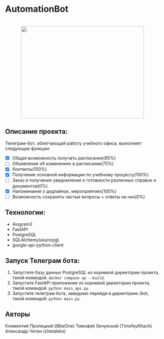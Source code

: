 # AutomationBot
<h1 align="center"><img src="https://tophallclub.ru/wp-content/uploads/d/5/0/d50bc3352ffaa7e92f952871e50c592e.gif" height="300" width="400"/></h1>

## Описание проекта:

Телеграм-бот, облегчающий работу учебного офиса, выполняет следующие функции: 
- [x] Общая возможность получать расписание(95%)
- [ ] Объявление об изменениях в расписании(75%)
- [x] Контакты(100%)
- [x] Получение основной информации по учебному процессу(100%)
- [ ] Заказ и получение уведомления о готовности различных справок и документов(0%)
- [x] Напоминания о дедлайнах, мероприятиях(100%)
- [ ] Возможность сохранять частые вопросы + ответы на них(0%)

## Технологии:

* Aiogram3
* FastAPI
* PostgreSQL
* SQLAlchemy(asyncpg)
* google-api-python-client

## Запуск Телеграм бота:

1. Запустите базу данных PostgreSQL из корневой директории проекта, такой командой: `docker compose up --build`.
2. Запустите FastAPI приложение из корневой директории проекта, такой командой: `python main_api.py`.
3. Запустите телеграм бота, заведомо перейдя в директорию /bot, такой командой: `python main.py`.

## Авторы
Климентий Пролецкий (l8beOne)
Тимофей Хачунский (TimofeyKhach)
Александр Четин (chetaleks)

